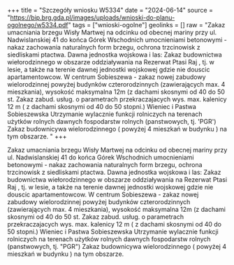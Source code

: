+++
title = "Szczegóły wniosku W5334"
date = "2024-06-14"
source = "https://bip.brg.gda.pl/images/uploads/wnioski-do-planu-ogolnego/w5334.pdf"
tags = ["wnioski-ogolne"]
geolinks = []
raw = "Zakaz umacniania brzegu Wisły Martwej na odcinku od obecnej mariny przy ul. Nadwislanskiej 41 do końca Górek Wschodnich umocnieniami betonowymi - nakaz zachowania naturalnych form brzegu, ochrona trzcinowisk z siedliskami ptactwa. Dawna jednostka wojskowa i las: Zakaz budownictwa wiełorodzinnego w obszarze oddziaływania na Rezerwat Ptasi Raj , tj. w lesie, a także na terenie dawnej jednostki wojskowej gdzie nie douscic apartamentowcow. W centrum Sobieszewa - zakaz nowej zabudowy wielorodzinnej powyżej budynków czterorodzinnych (zawierających max. 4 mieszkania), wysokość maksymalna 12m (z dachami skosnymi od 40 do 50 st. Zakaz zabud. usług. o parametrach przekraczajacych wys. max. kalenicy 12 m ( z dachami skosnymi od 40 do 50 stopni.) Wieniec i Pastwa Sobieszewska Utrzymanie wylacznie funkcji rolniczych na terenach użytków rolnych dawnych fospodarstw rolnych (panstwowych, tj. 'PGR') Zakaz budownicywa wielorodzinnego ( powyżej 4 mieszkań w budynku ) na tym obszarze. "
+++

Zakaz umacniania brzegu Wisły Martwej na odcinku od obecnej mariny przy ul.
Nadwislanskiej 41 do końca Górek Wschodnich umocnieniami betonowymi - nakaz zachowania
naturalnych form brzegu, ochrona trzcinowisk z siedliskami ptactwa. Dawna jednostka
wojskowa i las: Zakaz budownictwa wiełorodzinnego w obszarze oddziaływania na Rezerwat
Ptasi Raj , tj. w lesie, a także na terenie dawnej jednostki wojskowej gdzie nie douscic
apartamentowcow. W centrum Sobieszewa - zakaz nowej zabudowy wielorodzinnej powyżej
budynków czterorodzinnych (zawierających max. 4 mieszkania), wysokość maksymalna 12m (z
dachami skosnymi od 40 do 50 st. Zakaz zabud. usług. o parametrach przekraczajacych wys.
max. kalenicy 12 m ( z dachami skosnymi od 40 do 50 stopni.) Wieniec i Pastwa
Sobieszewska Utrzymanie wylacznie funkcji rolniczych na terenach użytków rolnych dawnych
fospodarstw rolnych (panstwowych, tj. "PGR") Zakaz budownicywa wielorodzinnego ( powyżej 4
mieszkań w budynku ) na tym obszarze.



